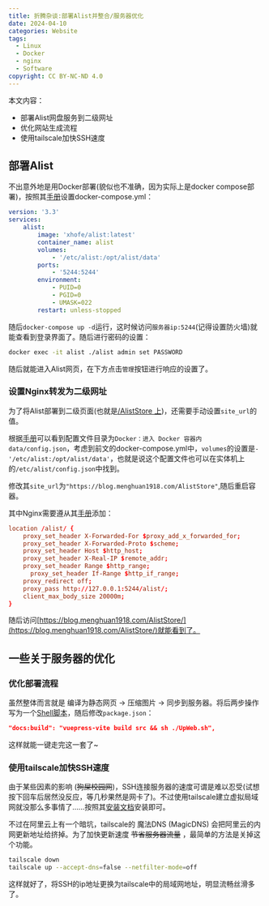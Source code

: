 ```yaml
---
title: 折腾杂谈:部署Alist并整合/服务器优化
date: 2024-04-10
categories: Website
tags:
  - Linux
  - Docker
  - nginx
  - Software
copyright: CC BY-NC-ND 4.0
---
```


本文内容：
- 部署Alist网盘服务到二级网址
- 优化网站生成流程
- 使用tailscale加快SSH速度

<!-- more -->

## 部署Alist

不出意外地是用Docker部署(貌似也不准确，因为实际上是docker compose部署)，按照其[手册](https://alist.nn.ci/guide/install/docker.html)设置docker-compose.yml：

```yml
version: '3.3'
services:
    alist:
        image: 'xhofe/alist:latest'
        container_name: alist
        volumes:
            - '/etc/alist:/opt/alist/data'
        ports:
            - '5244:5244'
        environment:
            - PUID=0
            - PGID=0
            - UMASK=022
        restart: unless-stopped
```

随后`docker-compose up -d`运行，这时候访问`服务器ip:5244`(记得设置防火墙)就能查看到登录界面了。随后进行密码的设置：

```bash
docker exec -it alist ./alist admin set PASSWORD
```

随后就能进入Alist网页，在下方点击`管理`按钮进行响应的设置了。

### 设置Nginx转发为二级网址

为了将Alist部署到二级页面(也就是[/AlistStore 上](https://blog.menghuan1918.com/AlistStore/))，还需要手动设置`site_url`的值。

根据[手册](https://alist.nn.ci/zh/config/configuration.html)可以看到配置文件目录为`Docker：进入 Docker 容器内data/config.json`，考虑到前文的docker-compose.yml中，`volumes`的设置是`- '/etc/alist:/opt/alist/data'`，也就是说这个配置文件也可以在实体机上的`/etc/alist/config.json`中找到。

修改其`site_url`为`"https://blog.menghuan1918.com/AlistStore"`,随后重启容器。

其中Nginx需要遵从其[手册](https://alist.nn.ci/zh/faq/howto.html)添加：

```conf
location /alist/ {
    proxy_set_header X-Forwarded-For $proxy_add_x_forwarded_for;
    proxy_set_header X-Forwarded-Proto $scheme;
    proxy_set_header Host $http_host;
    proxy_set_header X-Real-IP $remote_addr;
    proxy_set_header Range $http_range;
	  proxy_set_header If-Range $http_if_range;
    proxy_redirect off;
    proxy_pass http://127.0.0.1:5244/alist/;
    client_max_body_size 20000m;
}
```

随后访问[https://blog.menghuan1918.com/AlistStore/](https://blog.menghuan1918.com/AlistStore/)就能看到了。

## 一些关于服务器的优化

### 优化部署流程

虽然整体而言就是 编译为静态网页 -> 压缩图片 -> 同步到服务器。将后两步操作写为一个[Shell脚本](https://github.com/Menghuan1918/WebPage/blob/main/UpWeb.sh)，随后修改`package.json`：

```json
"docs:build": "vuepress-vite build src && sh ./UpWeb.sh",
```

这样就能一键走完这一套了~

### 使用tailscale加快SSH速度

由于某些因素的影响 (~~狗屎校园网~~)，SSH连接服务器的速度可谓是难以忍受(试想按下回车后居然没反应，等几秒果然是网卡了)。不过使用tailscale建立虚拟局域网就没那么多事情了......按照其[安装文档](https://tailscale.com/download/linux)安装即可。

不过在阿里云上有一个暗坑，tailscale的 魔法DNS (MagicDNS) 会把阿里云的内网更新地址给挤掉。为了加快更新速度 ~~节省服务器流量~~ ，最简单的方法是关掉这个功能。

```bash
tailscale down
tailscale up --accept-dns=false --netfilter-mode=off
```

这样就好了，将SSH的ip地址更换为tailscale中的局域网地址，明显流畅丝滑多了。